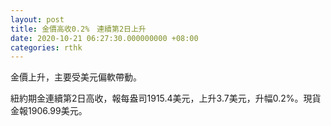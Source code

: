 ```yaml
---
layout: post
title: 金價高收0.2%　連續第2日上升
date: 2020-10-21 06:27:30.000000000 +08:00
categories: rthk
---
```


金價上升，主要受美元偏軟帶動。

紐約期金連續第2日高收，報每盎司1915.4美元，上升3.7美元，升幅0.2%。現貨金報1906.99美元。
